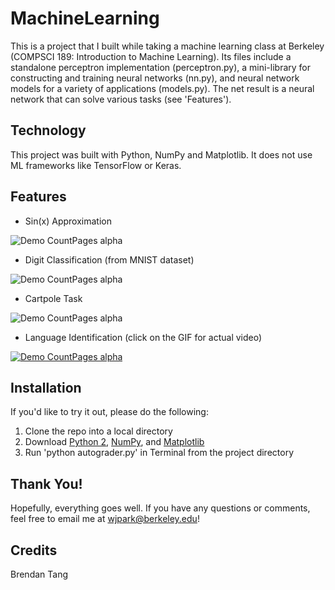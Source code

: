 # MachineLearning
This is a project that I built while taking a machine learning class at Berkeley (COMPSCI 189: Introduction to Machine Learning). Its files include a standalone perceptron implementation (perceptron.py), a mini-library for constructing and training neural networks (nn.py), and neural network models for a variety of applications (models.py). The net result is a neural network that can solve various tasks (see 'Features').

## Technology
This project was built with Python, NumPy and Matplotlib. It does not use ML frameworks like TensorFlow or Keras. 

## Features
- Sin(x) Approximation

![Demo CountPages alpha](https://j.gifs.com/APO839.gif)

- Digit Classification (from MNIST dataset)

![Demo CountPages alpha](https://j.gifs.com/9QX35z.gif)

- Cartpole Task

![Demo CountPages alpha](https://j.gifs.com/Q0LA4G.gif)

- Language Identification (click on the GIF for actual video)

[![Demo CountPages alpha](https://j.gifs.com/KZEAJx.gif)](https://youtu.be/6YuY3csOcMA)

## Installation
If you'd like to try it out, please do the following:
1) Clone the repo into a local directory 
2) Download [Python 2](https://www.python.org/download/releases/2.7.8/), [NumPy](https://docs.scipy.org/doc/numpy-1.13.0/user/install.html), and [Matplotlib](https://matplotlib.org/users/installing.html)
3) Run 'python autograder.py' in Terminal from the project directory

## Thank You!
Hopefully, everything goes well. If you have any questions or comments, feel free to email me at wjpark@berkeley.edu! 

## Credits
Brendan Tang
